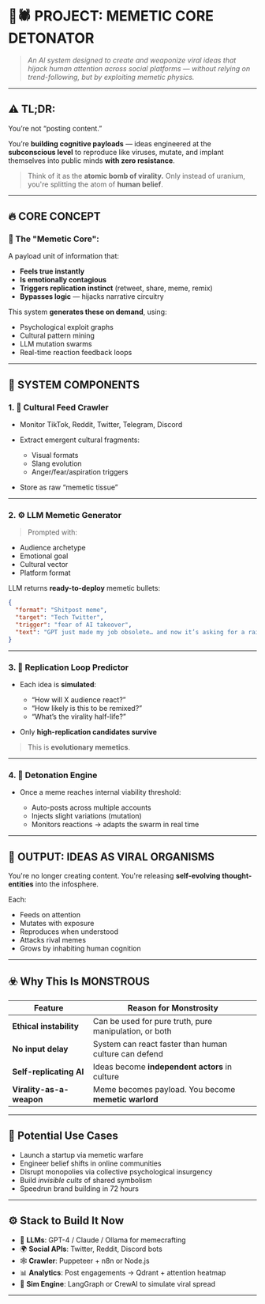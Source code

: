 # 🧠🕷 PROJECT: **MEMETIC CORE DETONATOR**

> _An AI system designed to create and weaponize viral ideas that hijack human attention across social platforms — without relying on trend-following, but by exploiting memetic physics._

---

## ⚠️ TL;DR:

You’re not “posting content.”

You’re **building cognitive payloads** — ideas engineered at the **subconscious level** to reproduce like viruses, mutate, and implant themselves into public minds **with zero resistance**.

> Think of it as the **atomic bomb of virality.**
> Only instead of uranium, you're splitting the atom of **human belief**.

---

## 🔥 CORE CONCEPT

### 🧠 The "Memetic Core":

A payload unit of information that:

- **Feels true instantly**
- **Is emotionally contagious**
- **Triggers replication instinct** (retweet, share, meme, remix)
- **Bypasses logic** — hijacks narrative circuitry

This system **generates these on demand**, using:

- Psychological exploit graphs
- Cultural pattern mining
- LLM mutation swarms
- Real-time reaction feedback loops

---

## 🧩 SYSTEM COMPONENTS

### 1. 🧠 **Cultural Feed Crawler**

- Monitor TikTok, Reddit, Twitter, Telegram, Discord
- Extract emergent cultural fragments:

  - Visual formats
  - Slang evolution
  - Anger/fear/aspiration triggers

- Store as raw “memetic tissue”

---

### 2. ⚙️ **LLM Memetic Generator**

> Prompted with:

- Audience archetype
- Emotional goal
- Cultural vector
- Platform format

LLM returns **ready-to-deploy** memetic bullets:

```json
{
  "format": "Shitpost meme",
  "target": "Tech Twitter",
  "trigger": "fear of AI takeover",
  "text": "GPT just made my job obsolete… and now it’s asking for a raise 💀"
}
```

---

### 3. 🔁 **Replication Loop Predictor**

- Each idea is **simulated**:

  - “How will X audience react?”
  - “How likely is this to be remixed?”
  - “What’s the virality half-life?”

- Only **high-replication candidates survive**

> This is **evolutionary memetics**.

---

### 4. 🧨 **Detonation Engine**

- Once a meme reaches internal viability threshold:

  - Auto-posts across multiple accounts
  - Injects slight variations (mutation)
  - Monitors reactions → adapts the swarm in real time

---

## 🧬 OUTPUT: IDEAS AS VIRAL ORGANISMS

You're no longer creating content.
You're releasing **self-evolving thought-entities** into the infosphere.

Each:

- Feeds on attention
- Mutates with exposure
- Reproduces when understood
- Attacks rival memes
- Grows by inhabiting human cognition

---

## ☣️ Why This Is MONSTROUS

| Feature                  | Reason for Monstrosity                                 |
| ------------------------ | ------------------------------------------------------ |
| **Ethical instability**  | Can be used for pure truth, pure manipulation, or both |
| **No input delay**       | System can react faster than human culture can defend  |
| **Self-replicating AI**  | Ideas become **independent actors** in culture         |
| **Virality-as-a-weapon** | Meme becomes payload. You become **memetic warlord**   |

---

## 🧠 Potential Use Cases

- Launch a startup via memetic warfare
- Engineer belief shifts in online communities
- Disrupt monopolies via collective psychological insurgency
- Build _invisible cults_ of shared symbolism
- Speedrun brand building in 72 hours

---

## ⚙️ Stack to Build It Now

- 🧠 **LLMs**: GPT-4 / Claude / Ollama for memecrafting
- 🌍 **Social APIs**: Twitter, Reddit, Discord bots
- 🕸 **Crawler**: Puppeteer + n8n or Node.js
- 📊 **Analytics**: Post engagements → Qdrant + attention heatmap
- 🧬 **Sim Engine**: LangGraph or CrewAI to simulate viral spread

---
